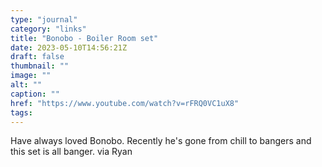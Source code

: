 ```yaml
---
type: "journal"
category: "links"
title: "Bonobo - Boiler Room set"
date: 2023-05-10T14:56:21Z
draft: false
thumbnail: ""
image: ""
alt: ""
caption: ""
href: "https://www.youtube.com/watch?v=rFRQ0VC1uX8"
tags:
---
```


Have always loved Bonobo. Recently he's gone from chill to bangers and this set is all banger. via Ryan

